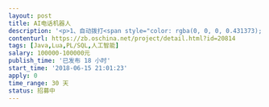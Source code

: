 ```yaml
---                
layout: post       
title: AI电话机器人           
description: '<p>1、自动拨打<span style="color: rgba(0, 0, 0, 0.431373); background-color: rgb(247, 247, 247);">客户资料一键批量导入，随心设定自动拨打参数</span></p><p><span style="color: rgba(0, 0, 0, 0.431373); background-color: rgb(247, 247, 247);">2、实现真人语音交互；支持打断</span></p><p><span style="color: rgba(0, 0, 0, 0.431373); background-color: rgb(247, 247, 247);">3、通话录音、识别文本自动存取，客户业务关注点自动标出</span></p><p><span style="color: rgba(0, 0, 0, 0.431373); background-color: rgb(247, 247, 247);">4、系统并发通话路数在2000以上</span></p><p><br></p><p class="ql-align-center"><br></p><p><br></p>'     
contenturl: https://zb.oschina.net/project/detail.html?id=20814      
tags: [Java,Lua,PL/SQL,人工智能]            
salary: 100000-100000元          
publish_time: '已发布 18 小时'         
start_time: '2018-06-15 21:01:23'           
apply: 0                   
time_range: 30 天              
status: 招募中                  
---                 
```

